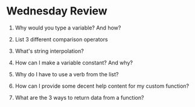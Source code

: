 # Wednesday Review

1. Why would you type a variable? And how?

2. List 3 different comparison operators

3. What's string interpolation?

4. How can I make a variable constant? And why?

5. Why do I have to use a verb from the list?

6. How can I provide some decent help content for my custom function?

7. What are the 3 ways to return data from a function?

